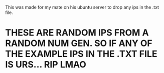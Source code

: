 This was made for my mate on his ubuntu server to drop any ips in the .txt file.

# THESE ARE RANDOM IPS FROM A RANDOM NUM GEN. SO IF ANY OF THE EXAMPLE IPS IN THE .TXT FILE IS URS... RIP LMAO
